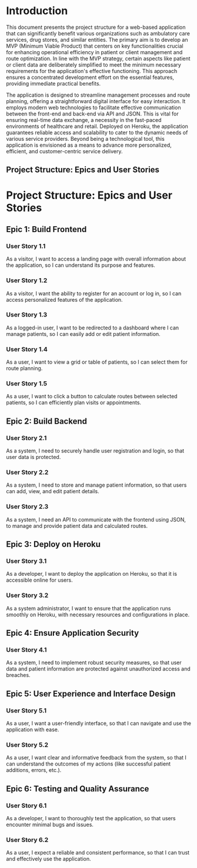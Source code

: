 # Introduction

This document presents the project structure for a web-based application that can significantly benefit various organizations such as ambulatory care services, drug stores, and similar entities. The primary aim is to develop an MVP (Minimum Viable Product) that centers on key functionalities crucial for enhancing operational efficiency in patient or client management and route optimization. In line with the MVP strategy, certain aspects like patient or client data are deliberately simplified to meet the minimum necessary requirements for the application's effective functioning. This approach ensures a concentrated development effort on the essential features, providing immediate practical benefits.

The application is designed to streamline management processes and route planning, offering a straightforward digital interface for easy interaction. It employs modern web technologies to facilitate effective communication between the front-end and back-end via API and JSON. This is vital for ensuring real-time data exchange, a necessity in the fast-paced environments of healthcare and retail. Deployed on Heroku, the application guarantees reliable access and scalability to cater to the dynamic needs of various service providers. Beyond being a technological tool, this application is envisioned as a means to advance more personalized, efficient, and customer-centric service delivery.

## Project Structure: Epics and User Stories


# Project Structure: Epics and User Stories

## Epic 1: Build Frontend

### User Story 1.1
As a visitor, I want to access a landing page with overall information about the application, so I can understand its purpose and features.

### User Story 1.2
As a visitor, I want the ability to register for an account or log in, so I can access personalized features of the application.

### User Story 1.3
As a logged-in user, I want to be redirected to a dashboard where I can manage patients, so I can easily add or edit patient information.

### User Story 1.4
As a user, I want to view a grid or table of patients, so I can select them for route planning.

### User Story 1.5
As a user, I want to click a button to calculate routes between selected patients, so I can efficiently plan visits or appointments.

## Epic 2: Build Backend

### User Story 2.1
As a system, I need to securely handle user registration and login, so that user data is protected.

### User Story 2.2
As a system, I need to store and manage patient information, so that users can add, view, and edit patient details.

### User Story 2.3
As a system, I need an API to communicate with the frontend using JSON, to manage and provide patient data and calculated routes.

## Epic 3: Deploy on Heroku

### User Story 3.1
As a developer, I want to deploy the application on Heroku, so that it is accessible online for users.

### User Story 3.2
As a system administrator, I want to ensure that the application runs smoothly on Heroku, with necessary resources and configurations in place.

## Epic 4: Ensure Application Security

### User Story 4.1
As a system, I need to implement robust security measures, so that user data and patient information are protected against unauthorized access and breaches.

## Epic 5: User Experience and Interface Design

### User Story 5.1
As a user, I want a user-friendly interface, so that I can navigate and use the application with ease.

### User Story 5.2
As a user, I want clear and informative feedback from the system, so that I can understand the outcomes of my actions (like successful patient additions, errors, etc.).

## Epic 6: Testing and Quality Assurance

### User Story 6.1
As a developer, I want to thoroughly test the application, so that users encounter minimal bugs and issues.

### User Story 6.2
As a user, I expect a reliable and consistent performance, so that I can trust and effectively use the application.
